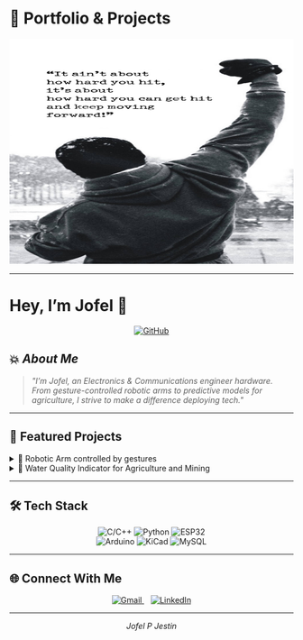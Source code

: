 # 📘 Portfolio & Projects

<!-- Resized banner -->
<p align="center">
  <img src="rocky2.jpg" alt="Banner" width="100%" height="400px" />
</p>

---

# Hey, I’m **Jofel** 👋

<!-- Just the GitHub logo -->
<p align="center">
  <a href="https://github.com/jofel-dev" rel="nofollow">
    <img src="https://cdn-icons-png.flaticon.com/512/25/25231.png" alt="GitHub" height="50" />
  </a>
</p>

## 💥 _About Me_

> _"I’m Jofel, an Electronics & Communications engineer hardware. From gesture-controlled robotic arms to predictive models for agriculture, I strive to make a difference deploying tech."_

---

## 🚀 Featured Projects

<details>
<summary>🤖 Robotic Arm controlled by gestures</summary>

**Tech**: ESP-NOW, PCA9685, MPU6050  
**Highlights**:
- Real-time gesture capture  
- Smooth servo control for precision  

![Glove Demo](assets/glove-demo.gif)

</details>

<details>
<summary>🌱 Water Quality Indicator for Agriculture and Mining</summary>

**Tech**: XAMPP → MySQL, Arduino IDE, PHP  
**Highlights**:
- 4-parameter model (pH, Temperature, TDS, Turbidity)  
- Live dashboard integration  

<img src="assets/soil-dashboard.png" width="400" />

</details>

---

## 🛠️ Tech Stack

<p align="center">
  <img src="https://img.shields.io/badge/C%2F%2B%2B-blue" alt="C/C++" height="50" />
  <img src="https://img.shields.io/badge/Python-yellow" alt="Python" height="50" />
  <img src="https://img.shields.io/badge/ESP32-teal" alt="ESP32" height="50" /><br>
  <img src="https://img.shields.io/badge/Arduino-lightgrey" alt="Arduino" height="50" />
  <img src="https://img.shields.io/badge/KiCad-red" alt="KiCad" height="50" />
  <img src="https://img.shields.io/badge/MySQL-blueviolet" alt="MySQL" height="50" />
</p>

---

## 🌐 Connect With Me

<p align="center">
  <a href="mailto:jofelpj@gmail.com" rel="nofollow">
    <img src="https://www.gstatic.com/images/branding/product/1x/gmail_48dp.png" alt="Gmail" height="50" />
  </a>
  &nbsp;&nbsp;
  <a href="https://www.linkedin.com/in/jofelpj/" rel="nofollow">
    <img src="https://cdn-icons-png.flaticon.com/512/174/174857.png" alt="LinkedIn" height="50" />
  </a>
</p>

---

<p align="center">
  <em>Jofel P Jestin</em>
</p>

